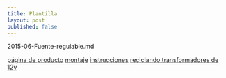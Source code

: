 ```yaml
---
title: Plantilla
layout: post
published: false
---
```

2015-06-Fuente-regulable.md

[página de producto](http://www.banggood.com/0-30V-2mA-3A-Adjustable-DC-Regulated-Power-Supply-DIY-Kit-p-958308.html?utm_source=google&utm_medium=cpc&utm_campaign=Celc-ad-rm-RM-DCKit&utm_content=hazel&utm_design=3&gclid=CM3uy5-MiMYCFS2WtAod6S8AOg)
[montaje](http://www.banggood.com/0-30V-2mA-3A-Adjustable-DC-Regulated-Power-Supply-DIY-Kit-Short-Circuit-Current-Limiting-Protection-videos-p958308-v10286.html)
[instrucciones](http://forum.banggood.com/forum-topic-32740.html?p=2H3103510292201403NO)
[reciclando transformadores de 12v](http://forum.banggood.com/forum-topic-65850.html)
